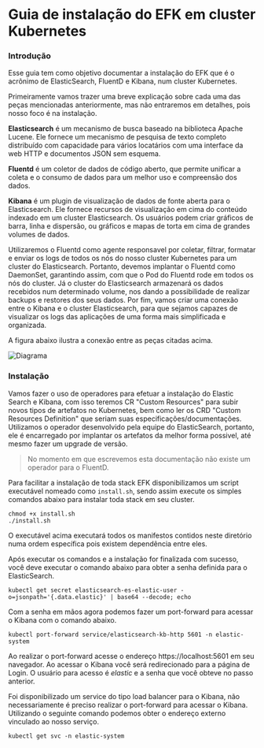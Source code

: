 # Guia de instalação do EFK em cluster Kubernetes

### Introdução

Esse guia tem como objetivo documentar a instalação do EFK que é o acrônimo de ElasticSearch, FluentD e Kibana, num cluster Kubernetes.

Primeiramente vamos trazer uma breve explicação sobre cada uma das peças mencionadas anteriormente, mas não entraremos em detalhes, pois nosso foco é na instalação.

**Elasticsearch** é um mecanismo de busca baseado na biblioteca Apache Lucene. Ele fornece um mecanismo de pesquisa de texto completo distribuído com capacidade para vários locatários com uma interface da web HTTP e documentos JSON sem esquema.

**Fluentd** é um coletor de dados de código aberto, que permite unificar a coleta e o consumo de dados para um melhor uso e compreensão dos dados.

**Kibana** é um plugin de visualização de dados de fonte aberta para o Elasticsearch. Ele fornece recursos de visualização em cima do conteúdo indexado em um cluster Elasticsearch. Os usuários podem criar gráficos de barra, linha e dispersão, ou gráficos e mapas de torta em cima de grandes volumes de dados.

Utilizaremos o Fluentd como agente responsavel por coletar, filtrar, formatar e enviar os logs de todos os nós do nosso cluster Kubernetes para um cluster do Elasticsearch. Portanto, devemos implantar o Fluentd como DaemonSet, garantindo assim, com que o Pod do Fluentd rode em todos os nós do cluster. Já o cluster do Elasticsearch armazenará os dados recebidos num determinado volume, nos dando a possibilidade de realizar backups e restores dos seus dados. Por fim, vamos criar uma conexão entre o Kibana e o cluster Elasticsearch, para que sejamos capazes de visualizar os logs das aplicações de uma forma mais simplificada e organizada.

A figura abaixo ilustra a conexão entre as peças citadas acima.

![Diagrama](https://storage.googleapis.com/gasparbarancelli-blog/public/EFK.png)

### Instalação

Vamos fazer o uso de operadores para efetuar a instalação do Elastic Search e Kibana, com isso teremos CR "Custom Resources" para subir novos tipos de artefatos no Kubernetes, bem como ler os CRD "Custom Resources Definition" que seriam suas especificações/documentações. Utilizamos o operador desenvolvido pela equipe do ElasticSearch, portanto, ele é encarregado por implantar os artefatos da melhor forma possivel, até mesmo fazer um upgrade de versão.

> No momento em que escrevemos esta documentação não existe um operador para o FluentD.

Para facilitar a instalação de toda stack EFK disponibilizamos um script executável nomeado como ```install.sh```, sendo assim execute os simples comandos abaixo para instalar toda stack em seu cluster.

```shell
chmod +x install.sh
./install.sh
```

O executável acima executará todos os manifestos contidos neste diretório numa ordem específica pois existem dependência entre eles.

Após executar os comandos e a instalação for finalizada com sucesso, você deve executar o comando abaixo para obter a senha definida para o ElasticSearch.

```shell
kubectl get secret elasticsearch-es-elastic-user -o=jsonpath='{.data.elastic}' | base64 --decode; echo
```

Com a senha em mãos agora podemos fazer um port-forward para acessar o Kibana com o comando abaixo.

```shell
kubectl port-forward service/elasticsearch-kb-http 5601 -n elastic-system
```

Ao realizar o port-forward acesse o endereço https://localhost:5601 em seu navegador. Ao acessar o Kibana você será redirecionado para a página de Login. O usuário para acesso é *elastic* e a senha que você obteve no passo anterior.

Foi disponibilizado um service do tipo load balancer para o Kibana, não necessariamente é preciso realizar o port-forward para acessar o Kibana. Utilizando o seguinte comando podemos obter o endereço externo vinculado ao nosso serviço.

```shell
kubectl get svc -n elastic-system
```

